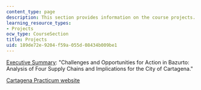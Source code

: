 ```yaml
---
content_type: page
description: This section provides information on the course projects.
learning_resource_types:
- Projects
ocw_type: CourseSection
title: Projects
uid: 189de72e-9204-f59a-055d-08434b009be1
---
```


[Executive Summary](http://cartagena.mit.edu/docs/Bazurto_Executive_Summary.pdf): "Challenges and Opportunities for Action in Bazurto: Analysis of Four Supply Chains and Implications for the City of Cartagena."

[Cartagena Practicum website](http://cartagena.mit.edu/index.htm)
